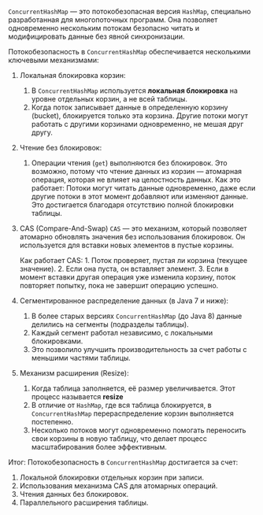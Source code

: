 `ConcurrentHashMap` — это потокобезопасная версия `HashMap`, специально разработанная для многопоточных программ. Она позволяет одновременно нескольким потокам безопасно читать и модифицировать данные без явной синхронизации.

Потокобезопасность в `ConcurrentHashMap` обеспечивается несколькими ключевыми механизмами:
1. Локальная блокировка корзин:
	1) В `ConcurrentHashMap` используется **локальная блокировка** на уровне отдельных корзин, а не всей таблицы.
	2) Когда поток записывает данные в определенную корзину (bucket), блокируется только эта корзина. Другие потоки могут работать с другими корзинами одновременно, не мешая друг другу.
2. Чтение без блокировок:
   1) Операции чтения (`get`) выполняются без блокировок. Это возможно, потому что чтение данных из корзин — атомарная операция, которая не влияет на целостность данных.
    Как это работает:
	Потоки могут читать данные одновременно, даже если другие потоки в этот момент добавляют или изменяют данные. Это достигается благодаря отсутствию полной блокировки таблицы.
3. CAS (Compare-And-Swap)
   `CAS` — это механизм, который позволяет атомарно обновлять значения без использования блокировок. Он используется для вставки новых элементов в пустые корзины.
   
   Как работает CAS:
	   1. Поток проверяет, пустая ли корзина (текущее значение).
	   2. Если она пуста, он вставляет элемент.
	   3. Если в момент вставки другая операция уже изменила корзину, поток повторяет попытку, пока не завершит операцию успешно.
	      
4. Сегментированное распределение данных (в Java 7 и ниже):
   1) В более старых версиях `ConcurrentHashMap` (до Java 8) данные делились на сегменты (подразделы таблицы).
   2) Каждый сегмент работал независимо, с локальными блокировками.
   3) Это позволило улучшить производительность за счет работы с меньшими частями таблицы.
      
5. Механизм расширения (Resize):
	1) Когда таблица заполняется, её размер увеличивается. Этот процесс называется **resize**
	2) В отличие от `HashMap`, где вся таблица блокируется, в `ConcurrentHashMap` перераспределение корзин выполняется постепенно.
	3) Несколько потоков могут одновременно помогать переносить свои корзины в новую таблицу, что делает процесс масштабирования более эффективным.

Итог:
Потокобезопасность в `ConcurrentHashMap` достигается за счет:
1. Локальной блокировки отдельных корзин при записи.
2. Использования механизма CAS для атомарных операций.
3. Чтения данных без блокировок.
4. Параллельного расширения таблицы.